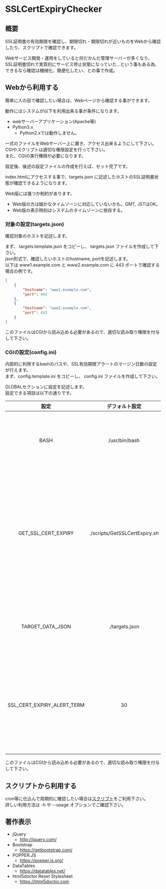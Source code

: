 # SSLCertExpiryChecker
## 概要
SSL証明書の有効期限を確認し、期限切れ・期限切れが近いものをWebから確認したり、スクリプトで確認できます。

Webサービス開発・運用をしていると何だかんだ管理サーバーが多くなり、  
SSL証明書切れで実質的にサービス停止状態になっていた…という事もある為、  
できるなら確認は機械化、簡便化したい、との事で作成。

## Webから利用する
簡単に人の目で確認したい場合は、Webページから確認する事ができます。

動作にはシステムが以下を利用出来る事が条件になります。

- webサーバーアプリケーション(Apache等)
- Python3.x
    - Python2.xでは動作しません。

一式のファイルをWebサーバー上に置き、アクセス出来るようにして下さい。  
CGIやスクリプトは適切な権限設定を行って下さい。  
また、CGIの実行権限が必要になります。

設定後、後述の設定ファイルの作成を行えば、セット完了です。

index.htmlにアクセスする事で、targets.json に記述したホストのSSL証明書状態が確認できるようになります。

Web版には幾つか制約があります。

- Web版の方は細かなタイムゾーンに対応していないかも。GMT, JSTはOK。
- Web版の表示時刻はシステムのタイムゾーンに依存する。

### 対象の設定(targets.json)
確認対象のホストを記述します。

まず、 targets.template.json をコピーし、 targets.json ファイルを作成して下さい。  
json形式で、確認したいホストのhostname, portを記述します。  
以下は www1.example.com と www2.example.com に 443 ポートで確認する場合の例です。

```json
[
    {
        "hostname": "www1.example.com",
        "port": 443
    },
    {
        "hostname": "www2.example.com",
        "port": 443
    }
]

```

このファイルはCGIから読み込める必要があるので、適切な読み取り権限を付与して下さい。

### CGIの設定(config.ini)
内部的に利用するbashのパスや、SSL有効期限アラートのマージン日数の設定が行えます。  
まず、config.template.ini をコピーし、 config.ini ファイルを作成して下さい。

GLOBALセクションに設定を記述します。  
設定できる項目は以下の通りです。

| 設定 | デフォルト設定 | 説明 |
|:---:|:---:|:---|
| BASH | /usr/bin/bash | CGI内で利用するbashのパスです。 |
| GET_SSL_CERT_EXPIRY | ./scripts/GetSSLCertExpiry.sh | CGI内で利用するスクリプトのパスです。変更する必要はありません。 |
| TARGET_DATA_JSON | ./targets.json | 対象を記述するjsonのパスです。 |
| SSL_CERT_EXPIRY_ALERT_TERM | 30 | SSL証明書の有効期限アラートを出すマージン期間です。 |

このファイルはCGIから読み込める必要があるので、適切な読み取り権限を付与して下さい。

## スクリプトから利用する
cron等に仕込んで周期的に確認したい場合は[スクリプト](tools/SSLCertExpiryChecker.sh)をご利用下さい。  
詳しい利用方法は -h や --usage オプションでご確認下さい。

## 著作表示
- jQuery
    - http://jquery.com/
- Bootstrap
    - https://getbootstrap.com/
- POPPER.JS
    - https://popper.js.org/
- DataTables
    - https://datatables.net/
- html5doctor Reset Stylesheet
    - https://html5doctor.com
